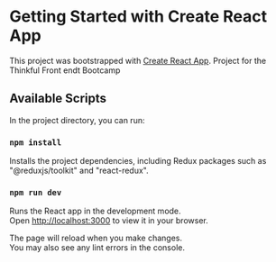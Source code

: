 # Getting Started with Create React App

This project was bootstrapped with [Create React App](https://github.com/facebook/create-react-app).
Project for the Thinkful Front endt Bootcamp

## Available Scripts

In the project directory, you can run:

### `npm install`

Installs the project dependencies, including Redux packages such as "@reduxjs/toolkit" and "react-redux".

### `npm run dev`

Runs the React app in the development mode.\
Open [http://localhost:3000](http://localhost:3000) to view it in your browser.

The page will reload when you make changes.\
You may also see any lint errors in the console.
